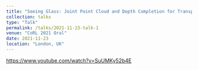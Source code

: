 ```yaml
---
title: "Seeing Glass: Joint Point Cloud and Depth Completion for Transparent Objects"
collection: talks
type: "Talk"
permalink: /talks/2021-11-23-talk-1
venue: "CoRL 2021 Oral"
date: 2021-11-23
location: "London, UK"
---
```


https://www.youtube.com/watch?v=SuUMKy52b4E
